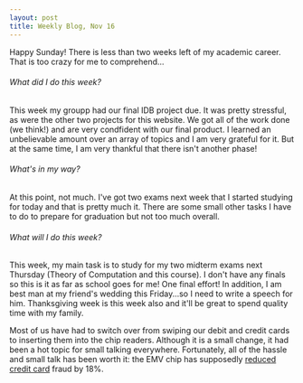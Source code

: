 ```yaml
---
layout: post
title: Weekly Blog, Nov 16
---
```


Happy Sunday! There is less than two weeks left of my academic career. That is too crazy for me to comprehend...

###### What did I do this week?

This week my groupp had our final IDB project due. It was pretty stressful, as were the other two projects for this website. We got all of the work done (we think!) and are very condfident with our final product. I learned an unbelievable amount over an array of topics and I am very grateful for it. But at the same time, I am very thankful that there isn't another phase!

###### What's in my way?

At this point, not much. I've got two exams next week that I started studying for today and that is pretty much it. There are some small other tasks I have to do to prepare for graduation but not too much overall.

###### What will I do this week?

This week, my main task is to study for my two midterm exams next Thursday (Theory of Computation and this course). I don't have any finals so this is it as far as school goes for me! One final effort! In addition, I am best man at my friend's wedding this Friday...so I need to write a speech for him. Thanksgiving week is this week also and it'll be great to spend quality time with my family.

Most of us have had to switch over from swiping our debit and credit cards to inserting them into the chip readers. Although it is a small change, it had been a hot topic for small talking everywhere. Fortunately, all of the hassle and small talk has been worth it: the EMV chip has supposedly [reduced credit card](https://www.sciencedaily.com/videos/f26d005d1da6fd71c343c11f6b06e542.htm) fraud by 18%. 
